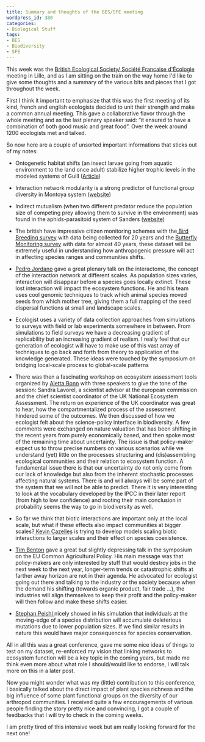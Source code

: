 ```yaml
---
title: Summary and thoughts of the BES/SFE meeting
wordpress_id: 380
categories:
- Biological Stuff
tags:
- BES
- Biodiversity
- SFE
---
```


This week was the [British Ecological Society/ Société Francaise d'Écologie](http://www.britishecologicalsociety.org/events/current_future_meetings/2014-annual-meeting/) meeting in Lille, and as I am sitting on the train on the way home I'd like to give some thoughts and a summary of the various bits and pieces that I got throughout the week.

First I think it important to emphasize that this was the first meeting of its kind, french and english ecologists decided to unit their strength and make a common annual meeting. This gave a collaborative flavor through the whole meeting and as the last plenary speaker said: ”it ensured to have a combination of both good music and great food”. Over the week around 1200 ecologists met and talked.

So now here are a couple of unsorted important informations that sticks out of my notes:

- Ontogenetic habitat shifts (an insect larvae going from aquatic environment to the land once adult) stabilize higher trophic levels in the modeled systems of Guill ([Article](http://www.sciencedirect.com/science/article/pii/S0040580909000823))

- Interaction network modularity is a strong predictor of functional group diversity in Montoya system ([website](http://www.econetgc.net/members/jose-m-montoya))

- Indirect mutualism (when two different predator reduce the population size of competing prey allowing them to survive in the environment) was found in the aphids-parasitoid system of Sanders ([website](http://biosciences.exeter.ac.uk/cec/staff/index.php?web_id=Dirk_Sanders&tab=research))

- The british have impressive citizen monitoring schemes with the[ Bird Breeding survey](http://www.bto.org/volunteer-surveys/bbs) with data being collected for 20 years and the [Butterfly Monitoring survey](http://www.ukbms.org/) with data for almost 40 years, these dataset will be extremely useful in understanding how anthropogenic pressure will act in affecting species ranges and communities shifts.

- [Pedro Jordano](http://ebd10.ebd.csic.es/ebd10/Home.html) gave a great plenary talk on the interactome, the concept of the interaction network at different scales. As population sizes varies, interaction will disappear before a species goes locally extinct. These lost interaction will impact the ecosystem functions. He and his team uses cool genomic techniques to track which animal species moved seeds from which mother tree, giving them a full mapping of the seed dispersal functions at small and landscape scales.

- Ecologist uses a variety of data collection approaches from simulations to surveys with field or lab experiments somewhere in between. From simulations to field surveys we have a decreasing gradient of replicability but an increasing gradient of realism. I really feel that our generation of ecologist will have to make use of this vast array of techniques to go back and forth from theory to application of the knowledge generated. These ideas were touched by the symposium on bridging local-scale process to global-scale patterns

- There was then a fascinating workshop on ecosystem assessment tools organized by [Aletta Bonn](https://sites.google.com/site/alettabonn/) with three speakers to give the tone of the session: Sandra Lavorel, a scientist advisor at the european commission and the chief scientist coordinator of the UK National Ecosystem Assessment. The return on experience of the UK coordinator was great to hear, how the compartmentalized process of the assessment hindered some of the outcomes. We then discussed of how we ecologist felt about the science-policy interface in biodiversity. A few comments were exchanged on nature valuation that has been shifting in the recent years from purely economically based, and then spoke most of the remaining time about uncertainty. The issue is that policy-maker expect us to throw precise numbers on various scenarios while we understand (yet) little on the processes structuring and (dis)assembling ecological communities and their relation to ecosystem function. A fundamental issue there is that our uncertainty do not only come from our lack of knowledge but also from the inherent stochastic processes affecting natural systems. There is and will always will be some part of the system that we will not be able to predict. There it is very interesting to look at the vocabulary developed by the IPCC in their later report (from high to low confidence) and rooting their main conclusion in probability seems the way to go in biodiversity as well.

- So far we think that biotic interactions are important only at the local scale, but what if these effects also impact communities at bigger scales?[ Kevin Cazelles](http://kevincazelles.fr/) is trying to develop models scaling biotic interactions to larger scales and their effect on species coexistence.

- [Tim Benton](http://www.fbs.leeds.ac.uk/staff/profile.php?tag=Benton_T) gave a great but slightly depressing talk in the symposium on the EU Common Agricultural Policy. His main message was that policy-makers are only interested by stuff that would destroy jobs in the next week to the next year, longer-term trends or catastrophic shifts at farther away horizon are not in their agenda. He advocated for ecologist going out there and talking to the industry or the society because when the demand his shifting (towards organic product, fair trade …), the industries will align themselves to keep their profit and the policy-maker will then follow and make these shifts easier.

- [Stephan Peishl ](http://www.cmpg.iee.unibe.ch/content/about_us/researchers/stephan_peischl/index_eng.html)nicely showed in his simulation that individuals at the moving-edge of a species distribution will accumulate deleterious mutations due to lower population sizes. If we find similar results in nature this would have major consequences for species conservation.

All in all this was a great conference, gave me some nice ideas of things to test on my dataset, re-enforced my vision that linking networks to ecosystem function will be a key topic in the coming years, but made me think even more about what role I should/would like to endorse, I will talk more on this in a later post.

Now you might wonder what was my (little) contribution to this conference, I basically talked about the direct impact of plant species richness and the big influence of some plant functional groups on the diversity of our arthropod communities. I received quite a few encouragements of various people finding the story pretty nice and convincing, I got a couple of feedbacks that I will try to check in the coming weeks.

I am pretty tired of this intensive week but am really looking forward for the next one!
